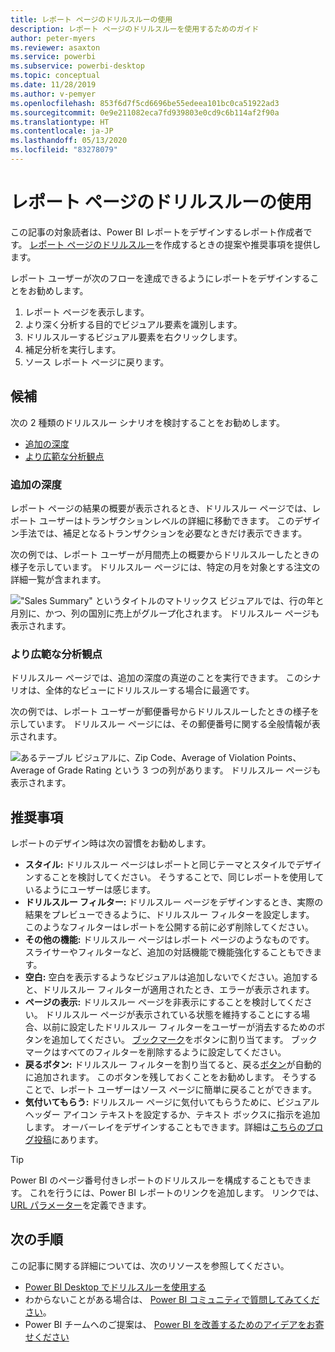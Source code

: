 ```yaml
---
title: レポート ページのドリルスルーの使用
description: レポート ページのドリルスルーを使用するためのガイド
author: peter-myers
ms.reviewer: asaxton
ms.service: powerbi
ms.subservice: powerbi-desktop
ms.topic: conceptual
ms.date: 11/28/2019
ms.author: v-pemyer
ms.openlocfilehash: 853f6d7f5cd6696be55edeea101bc0ca51922ad3
ms.sourcegitcommit: 0e9e211082eca7fd939803e0cd9c6b114af2f90a
ms.translationtype: HT
ms.contentlocale: ja-JP
ms.lasthandoff: 05/13/2020
ms.locfileid: "83278079"
---
```

# <a name="use-report-page-drillthrough"></a>レポート ページのドリルスルーの使用

この記事の対象読者は、Power BI レポートをデザインするレポート作成者です。 [レポート ページのドリルスルー](../create-reports/desktop-drillthrough.md)を作成するときの提案や推奨事項を提供します。

レポート ユーザーが次のフローを達成できるようにレポートをデザインすることをお勧めします。

1. レポート ページを表示します。
2. より深く分析する目的でビジュアル要素を識別します。
3. ドリルスルーするビジュアル要素を右クリックします。
4. 補足分析を実行します。
5. ソース レポート ページに戻ります。

## <a name="suggestions"></a>候補

次の 2 種類のドリルスルー シナリオを検討することをお勧めします。

- [追加の深度](#additional-depth)
- [より広範な分析観点](#broader-perspective)

### <a name="additional-depth"></a>追加の深度

レポート ページの結果の概要が表示されるとき、ドリルスルー ページでは、レポート ユーザーはトランザクションレベルの詳細に移動できます。 このデザイン手法では、補足となるトランザクションを必要なときだけ表示できます。

次の例では、レポート ユーザーが月間売上の概要からドリルスルーしたときの様子を示しています。 ドリルスルー ページには、特定の月を対象とする注文の詳細一覧が含まれます。

!["Sales Summary" というタイトルのマトリックス ビジュアルでは、行の年と月別に、かつ、列の国別に売上がグループ化されます。 ドリルスルー ページも表示されます。](media/report-drillthrough/suggestion-drillthrough-add-depth.png)

### <a name="broader-perspective"></a>より広範な分析観点

ドリルスルー ページでは、追加の深度の真逆のことを実行できます。 このシナリオは、全体的なビューにドリルスルーする場合に最適です。

次の例では、レポート ユーザーが郵便番号からドリルスルーしたときの様子を示しています。 ドリルスルー ページには、その郵便番号に関する全般情報が表示されます。

![あるテーブル ビジュアルに、Zip Code、Average of Violation Points、Average of Grade Rating という 3 つの列があります。 ドリルスルー ページも表示されます。](media/report-drillthrough/suggestion-drillthrough-broader-perspective.png)

## <a name="recommendations"></a>推奨事項

レポートのデザイン時は次の習慣をお勧めします。

- **スタイル:** ドリルスルー ページはレポートと同じテーマとスタイルでデザインすることを検討してください。 そうすることで、同じレポートを使用しているようにユーザーは感じます。
- **ドリルスルー フィルター:** ドリルスルー ページをデザインするとき、実際の結果をプレビューできるように、ドリルスルー フィルターを設定します。 このようなフィルターはレポートを公開する前に必ず削除してください。
- **その他の機能:** ドリルスルー ページはレポート ページのようなものです。 スライサーやフィルターなど、追加の対話機能で機能強化することもできます。
- **空白:** 空白を表示するようなビジュアルは追加しないでください。追加すると、ドリルスルー フィルターが適用されたとき、エラーが表示されます。
- **ページの表示:** ドリルスルー ページを非表示にすることを検討してください。 ドリルスルー ページが表示されている状態を維持することにする場合、以前に設定したドリルスルー フィルターをユーザーが消去するためのボタンを追加してください。 [ブックマーク](../create-reports/desktop-bookmarks.md)をボタンに割り当てます。 ブックマークはすべてのフィルターを削除するように設定してください。
- **戻るボタン:** ドリルスルー フィルターを割り当てると、戻る[ボタン](../create-reports/desktop-buttons.md)が自動的に追加されます。 このボタンを残しておくことをお勧めします。 そうすることで、レポート ユーザーはソース ページに簡単に戻ることができます。
- **気付いてもらう:** ドリルスルー ページに気付いてもらうために、ビジュアル ヘッダー アイコン テキストを設定するか、テキスト ボックスに指示を追加します。 オーバーレイをデザインすることもできます。詳細は[こちらのブログ投稿](https://alluringbi.com/2019/10/23/overlays-for-true-self-serve-reporting/)にあります。

> [!TIP]
> Power BI のページ番号付きレポートのドリルスルーを構成することもできます。 これを行うには、Power BI レポートのリンクを追加します。 リンクでは、[URL パラメーター](https://powerbi.microsoft.com/blog/url-parameters-for-paginated-reports-are-now-available/)を定義できます。

## <a name="next-steps"></a>次の手順

この記事に関する詳細については、次のリソースを参照してください。

- [Power BI Desktop でドリルスルーを使用する](../create-reports/desktop-drillthrough.md)
- わからないことがある場合は、 [Power BI コミュニティで質問してみてください](https://community.powerbi.com/)。
- Power BI チームへのご提案は、 [Power BI を改善するためのアイデアをお寄せください](https://ideas.powerbi.com/)
